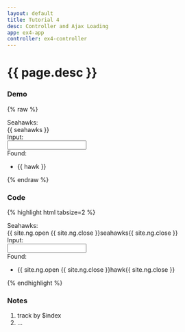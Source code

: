 ```yaml
---
layout: default
title: Tutorial 4
desc: Controller and Ajax Loading
app: ex4-app
controller: ex4-controller
---
```

# {{ page.desc }}

### Demo
{% raw %}
<div class="demo">
	<label>Seahawks: </label>
	<div class="indent">{{ seahawks }}</div>
	<label>Input: </label>
	<div class="indent">
		<input ng-model="player" type="text" />
	</div>
	<label>Found: </label>
	<ul>
		<li ng-repeat="hawk in seahawks | filter:player">
			{{ hawk }}
		</li>
	</ul>
</div>
{% endraw %}

### Code
{% highlight html tabsize=2 %}
<div class="demo"ng-init="seahawks = ['Brandon Mebane', ... ]; ">
	<label>Seahawks: </label>
	<div class="indent">{{ site.ng.open {{ site.ng.close }}seahawks{{ site.ng.close }}</div>
	<label>Input: </label>
	<div class="indent">
		<input ng-model="player" type="text" />
	</div>
	<label>Found: </label>
	<ul>
		<li ng-repeat="hawk in seahawks | filter:player">
			{{ site.ng.open {{ site.ng.close }}hawk{{ site.ng.close }}
		</li>
	</ul>
</div>
{% endhighlight %}

### Notes
1. track by $index
1. ...

